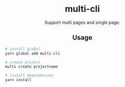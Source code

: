 <div align="center">
  <h1>multi-cli</h1>
  <p>Support multi pages and single page.</p>
</div>
<h2 align="center">Usage</h2>

``` bash
# install global
yarn global add multi-cli
```

``` bash
# create project
multi create projectname
```

```bash
# install dependencies
yarn install
```

